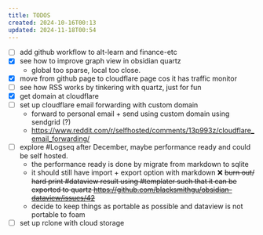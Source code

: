 ```yaml
---
title: TODOS
created: 2024-10-16T00:13
updated: 2024-11-18T00:54
---
```


- [ ] add github workflow to alt-learn and finance-etc
- [x] see how to improve graph view in obsidian quartz
	- global too sparse, local too close.
- [x] move from github page to cloudflare page cos it has traffic monitor
- [ ] see how RSS works by tinkering with quartz,  just for fun
- [x] get domain at cloudflare
- [ ] set up cloudflare email forwarding with custom domain
	- forward to personal email + send using custom domain using sendgrid (?)
	- https://www.reddit.com/r/selfhosted/comments/13p993z/cloudflare_email_forwarding/
- [ ] explore #Logseq after December, maybe performance ready and could be self hosted. 
	- the performance ready is done by migrate from markdown to sqlite
	- it should still have import + export option with markdown
❌ <del>burn out/ hard print #dataview result using #templater such that it can be exported to quartz https://github.com/blacksmithgu/obsidian-dataview/issues/42 </del>
	- decide to keep things as portable as possible and dataview is not portable to foam
- [ ] set up rclone with cloud storage